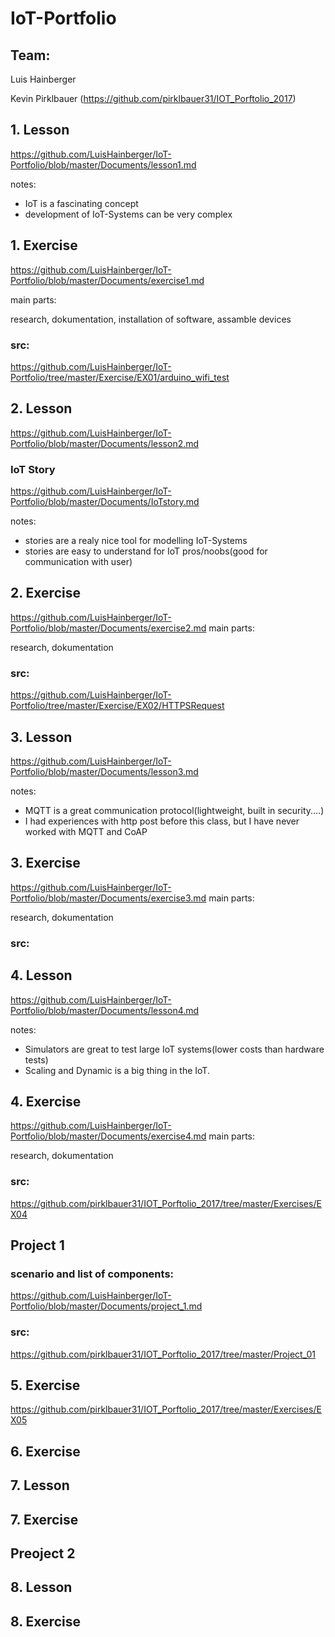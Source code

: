 # IoT-Portfolio

## Team: 
 
Luis Hainberger 

Kevin Pirklbauer (https://github.com/pirklbauer31/IOT_Porftolio_2017)

## 1. Lesson 
https://github.com/LuisHainberger/IoT-Portfolio/blob/master/Documents/lesson1.md


notes:
- IoT is a fascinating concept
- development of IoT-Systems can be very complex

## 1. Exercise
https://github.com/LuisHainberger/IoT-Portfolio/blob/master/Documents/exercise1.md

main parts:

research, dokumentation, installation of software, assamble devices
### src:
https://github.com/LuisHainberger/IoT-Portfolio/tree/master/Exercise/EX01/arduino_wifi_test

## 2. Lesson
https://github.com/LuisHainberger/IoT-Portfolio/blob/master/Documents/lesson2.md
### IoT Story
https://github.com/LuisHainberger/IoT-Portfolio/blob/master/Documents/IoTstory.md


notes:
- stories are a realy nice tool for modelling IoT-Systems
- stories are easy to understand for IoT pros/noobs(good for communication with user)

## 2. Exercise
https://github.com/LuisHainberger/IoT-Portfolio/blob/master/Documents/exercise2.md
main parts:

research, dokumentation
### src:
https://github.com/LuisHainberger/IoT-Portfolio/tree/master/Exercise/EX02/HTTPSRequest

## 3. Lesson
https://github.com/LuisHainberger/IoT-Portfolio/blob/master/Documents/lesson3.md


notes:
- MQTT is a great communication protocol(lightweight, built in security....)
- I had experiences with http post before this class, but I have never worked with MQTT and CoAP

## 3. Exercise
https://github.com/LuisHainberger/IoT-Portfolio/blob/master/Documents/exercise3.md
main parts:

research, dokumentation
### src:


## 4. Lesson
https://github.com/LuisHainberger/IoT-Portfolio/blob/master/Documents/lesson4.md



notes:
- Simulators are great to test large IoT systems(lower costs than hardware tests)
- Scaling and Dynamic is a big thing in the IoT.

## 4. Exercise
https://github.com/LuisHainberger/IoT-Portfolio/blob/master/Documents/exercise4.md
main parts:

research, dokumentation
### src:
https://github.com/pirklbauer31/IOT_Porftolio_2017/tree/master/Exercises/EX04


## Project 1


### scenario and list of components:
https://github.com/LuisHainberger/IoT-Portfolio/blob/master/Documents/project_1.md
### src:
 https://github.com/pirklbauer31/IOT_Porftolio_2017/tree/master/Project_01
 
 ## 5. Exercise
 https://github.com/pirklbauer31/IOT_Porftolio_2017/tree/master/Exercises/EX05
 ## 6. Exercise
 ## 7. Lesson
 
 ## 7. Exercise
 ## Preoject 2
 ## 8. Lesson
 ## 8. Exercise
